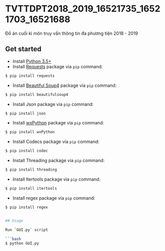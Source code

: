 # TVTTDPT2018_2019_16521735_16521703_16521688
Đồ án cuối kì môn truy vấn thông tin đa phương tiện 2018 - 2019

## Get started

- Install [Python 3.5+](https://www.python.org/)
- Install [Requests](https://pypi.org/project/requests/) package via `pip` command:

```bash
$ pip install requests
```
- Install [Beautiful Soup4](https://pypi.org/project/beautifulsoup4/) package via `pip` command:

```bash
$ pip install beautifulsoup4
```
- Install Json package via `pip` command:

```bash
$ pip install json
```
- Install [wxPython](https://pypi.org/project/wxPython/) package via `pip` command:

```bash
$ pip install wxPython
```
- Install Codecs package via `pip` command:

```bash
$ pip install codec
```
- Install Threading package via `pip` command:

```bash
$ pip install threading
```
- Install Itertools package via `pip` command:

```bash
$ pip install itertools
```
- Install regex package via `pip` command:

```bash
$ pip install regex


## Usage

Run `GUI.py` script

```bash
$ python GUI.py
```


